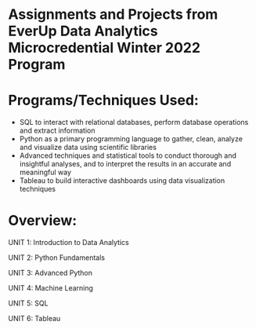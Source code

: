 # Assignments and Projects from EverUp Data Analytics Microcredential Winter 2022 Program

# Programs/Techniques Used:
* SQL to interact with relational databases, perform database operations and extract information
* Python as a primary programming language to gather, clean, analyze and visualize data using scientific libraries
* Advanced techniques and statistical tools to conduct thorough and insightful analyses, and to interpret the results in an accurate and meaningful way
* Tableau to build interactive dashboards using data visualization techniques

# Overview:
UNIT 1: Introduction to Data Analytics

UNIT 2: Python Fundamentals

UNIT 3: Advanced Python

UNIT 4: Machine Learning

UNIT 5: SQL

UNIT 6: Tableau
